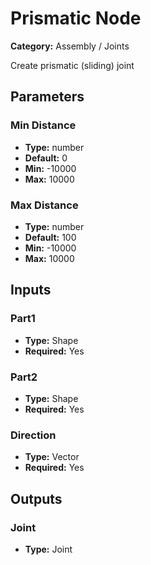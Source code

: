 
# Prismatic Node

**Category:** Assembly / Joints

Create prismatic (sliding) joint

## Parameters


### Min Distance
- **Type:** number
- **Default:** 0
- **Min:** -10000
- **Max:** 10000



### Max Distance
- **Type:** number
- **Default:** 100
- **Min:** -10000
- **Max:** 10000



## Inputs


### Part1
- **Type:** Shape
- **Required:** Yes



### Part2
- **Type:** Shape
- **Required:** Yes



### Direction
- **Type:** Vector
- **Required:** Yes



## Outputs


### Joint
- **Type:** Joint




